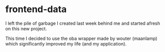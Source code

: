 # frontend-data

I left the pile of garbage I created last week behind me and started afresh on this new project.

This time I decided to use the oba wrapper made by wouter (maanlamp) which significantly improved my life (and my application).
